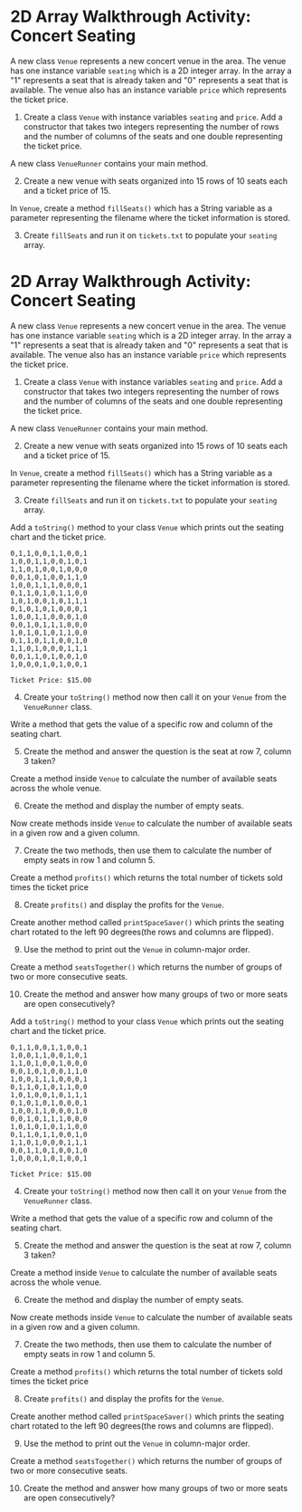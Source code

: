
# 2D Array Walkthrough Activity: Concert Seating

A new class `Venue` represents a new concert venue in the area. The venue has one instance variable `seating` which is a 2D integer array. In the array a "1" represents a seat that is already taken and "0" represents a seat that is available. The venue also has an instance variable `price` which represents the ticket price. 

1. Create a class `Venue` with instance variables `seating` and `price`. Add a constructor that takes two integers representing the number of rows and the number of columns of the seats and one double representing the ticket price. 

A new class `VenueRunner` contains your main method. 

2. Create a new venue with seats organized into 15 rows of 10 seats each and a ticket price of 15. 

In `Venue`, create a method `fillSeats()` which has a String variable as a parameter representing the filename where the ticket information is stored. 

3. Create `fillSeats` and run it on `tickets.txt` to populate your `seating` array.


# 2D Array Walkthrough Activity: Concert Seating

A new class `Venue` represents a new concert venue in the area. The venue has one instance variable `seating` which is a 2D integer array. In the array a "1" represents a seat that is already taken and "0" represents a seat that is available. The venue also has an instance variable `price` which represents the ticket price. 

1. Create a class `Venue` with instance variables `seating` and `price`. Add a constructor that takes two integers representing the number of rows and the number of columns of the seats and one double representing the ticket price. 

A new class `VenueRunner` contains your main method. 

2. Create a new venue with seats organized into 15 rows of 10 seats each and a ticket price of 15. 

In `Venue`, create a method `fillSeats()` which has a String variable as a parameter representing the filename where the ticket information is stored. 

3. Create `fillSeats` and run it on `tickets.txt` to populate your `seating` array.

Add a `toString()` method to your class `Venue` which prints out the seating chart and the ticket price.

```
0,1,1,0,0,1,1,0,0,1
1,0,0,1,1,0,0,1,0,1
1,1,0,1,0,0,1,0,0,0
0,0,1,0,1,0,0,1,1,0
1,0,0,1,1,1,0,0,0,1
0,1,1,0,1,0,1,1,0,0
1,0,1,0,0,1,0,1,1,1
0,1,0,1,0,1,0,0,0,1
1,0,0,1,1,0,0,0,1,0
0,0,1,0,1,1,1,0,0,0
1,0,1,0,1,0,1,1,0,0
0,1,1,0,1,1,0,0,1,0
1,1,0,1,0,0,0,1,1,1
0,0,1,1,0,1,0,0,1,0
1,0,0,0,1,0,1,0,0,1

Ticket Price: $15.00
```

4. Create your `toString()` method now then call it on your `Venue` from the `VenueRunner` class.

Write a method that gets the value of a specific row and column of the seating chart. 

5. Create the method and answer the question is the seat at row 7, column 3 taken? 

Create a method inside `Venue` to calculate the number of available seats across the whole venue.

6. Create the method and display the number of empty seats. 

Now create methods inside `Venue` to calculate the number of available seats in a given row and a given column. 

7. Create the two methods, then use them to calculate the number of empty seats in row 1 and column 5. 

Create a method `profits()` which returns the total number of tickets sold times the ticket price

8. Create `profits()` and display the profits for the `Venue`. 

Create another method called `printSpaceSaver()` which prints the seating chart rotated to the left 90 degrees(the rows and columns are flipped).

9. Use the method to print out the `Venue` in column-major order.

Create a method `seatsTogether()` which returns the number of groups of two or more consecutive seats. 

10. Create the method and answer how many groups of two or more seats are open consecutively?



Add a `toString()` method to your class `Venue` which prints out the seating chart and the ticket price.

```
0,1,1,0,0,1,1,0,0,1
1,0,0,1,1,0,0,1,0,1
1,1,0,1,0,0,1,0,0,0
0,0,1,0,1,0,0,1,1,0
1,0,0,1,1,1,0,0,0,1
0,1,1,0,1,0,1,1,0,0
1,0,1,0,0,1,0,1,1,1
0,1,0,1,0,1,0,0,0,1
1,0,0,1,1,0,0,0,1,0
0,0,1,0,1,1,1,0,0,0
1,0,1,0,1,0,1,1,0,0
0,1,1,0,1,1,0,0,1,0
1,1,0,1,0,0,0,1,1,1
0,0,1,1,0,1,0,0,1,0
1,0,0,0,1,0,1,0,0,1

Ticket Price: $15.00
```

4. Create your `toString()` method now then call it on your `Venue` from the `VenueRunner` class.

Write a method that gets the value of a specific row and column of the seating chart. 

5. Create the method and answer the question is the seat at row 7, column 3 taken? 

Create a method inside `Venue` to calculate the number of available seats across the whole venue.

6. Create the method and display the number of empty seats. 

Now create methods inside `Venue` to calculate the number of available seats in a given row and a given column. 

7. Create the two methods, then use them to calculate the number of empty seats in row 1 and column 5. 

Create a method `profits()` which returns the total number of tickets sold times the ticket price

8. Create `profits()` and display the profits for the `Venue`. 

Create another method called `printSpaceSaver()` which prints the seating chart rotated to the left 90 degrees(the rows and columns are flipped).

9. Use the method to print out the `Venue` in column-major order.

Create a method `seatsTogether()` which returns the number of groups of two or more consecutive seats. 

10. Create the method and answer how many groups of two or more seats are open consecutively?


